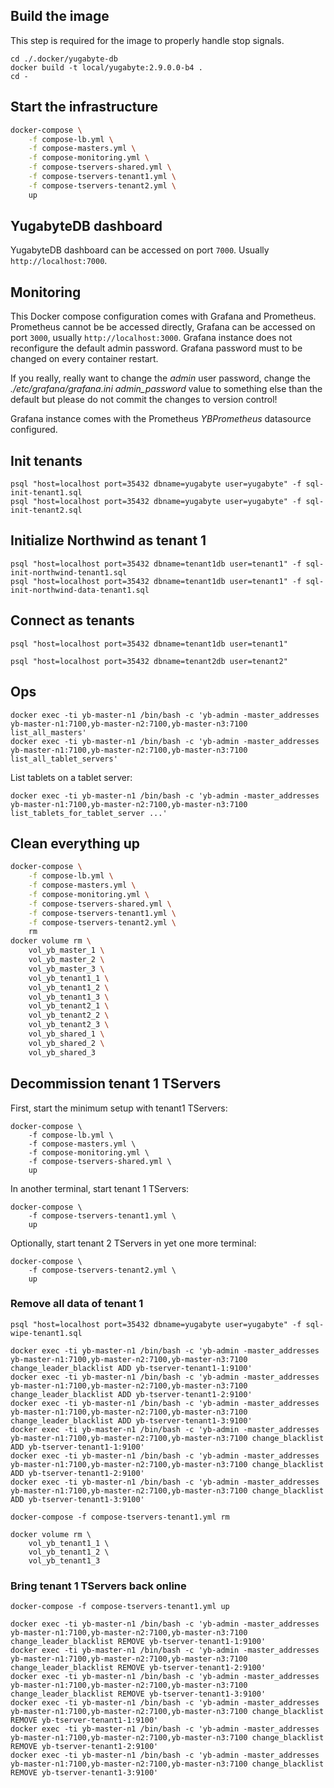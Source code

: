 ## Build the image

This step is required for the image to properly handle stop signals.

```cd
cd ./.docker/yugabyte-db
docker build -t local/yugabyte:2.9.0.0-b4 .
cd -
```

## Start the infrastructure

```sh
docker-compose \
    -f compose-lb.yml \
    -f compose-masters.yml \
    -f compose-monitoring.yml \
    -f compose-tservers-shared.yml \
    -f compose-tservers-tenant1.yml \
    -f compose-tservers-tenant2.yml \
    up
```

## YugabyteDB dashboard

YugabyteDB dashboard can be accessed on port `7000`. Usually `http://localhost:7000`.

## Monitoring

This Docker compose configuration comes with Grafana and Prometheus. Prometheus cannot be be accessed directly, Grafana can be accessed on port `3000`, usually `http://localhost:3000`. Grafana instance does not reconfigure the default admin password. Grafana password must to be changed on every container restart.

If you really, really want to change the _admin_ user password, change the _./etc/grafana/grafana.ini_ _admin\_password_ value to something else than the default but please do not commit the changes to version control!

Grafana instance comes with the Prometheus _YBPrometheus_ datasource configured.

## Init tenants

```
psql "host=localhost port=35432 dbname=yugabyte user=yugabyte" -f sql-init-tenant1.sql
psql "host=localhost port=35432 dbname=yugabyte user=yugabyte" -f sql-init-tenant2.sql
```

## Initialize Northwind as tenant 1

```
psql "host=localhost port=35432 dbname=tenant1db user=tenant1" -f sql-init-northwind-tenant1.sql
psql "host=localhost port=35432 dbname=tenant1db user=tenant1" -f sql-init-northwind-data-tenant1.sql
```

## Connect as tenants

```
psql "host=localhost port=35432 dbname=tenant1db user=tenant1"
```

```
psql "host=localhost port=35432 dbname=tenant2db user=tenant2"
```

## Ops

```
docker exec -ti yb-master-n1 /bin/bash -c 'yb-admin -master_addresses yb-master-n1:7100,yb-master-n2:7100,yb-master-n3:7100 list_all_masters'
docker exec -ti yb-master-n1 /bin/bash -c 'yb-admin -master_addresses yb-master-n1:7100,yb-master-n2:7100,yb-master-n3:7100 list_all_tablet_servers'
```

List tablets on a tablet server:

```
docker exec -ti yb-master-n1 /bin/bash -c 'yb-admin -master_addresses yb-master-n1:7100,yb-master-n2:7100,yb-master-n3:7100 list_tablets_for_tablet_server ...'
```

## Clean everything up

```sh
docker-compose \
    -f compose-lb.yml \
    -f compose-masters.yml \
    -f compose-monitoring.yml \
    -f compose-tservers-shared.yml \
    -f compose-tservers-tenant1.yml \
    -f compose-tservers-tenant2.yml \
    rm
docker volume rm \
    vol_yb_master_1 \
    vol_yb_master_2 \
    vol_yb_master_3 \
    vol_yb_tenant1_1 \
    vol_yb_tenant1_2 \
    vol_yb_tenant1_3 \
    vol_yb_tenant2_1 \
    vol_yb_tenant2_2 \
    vol_yb_tenant2_3 \
    vol_yb_shared_1 \
    vol_yb_shared_2 \
    vol_yb_shared_3
```

## Decommission tenant 1 TServers

First, start the minimum setup with tenant1 TServers:

```
docker-compose \
    -f compose-lb.yml \
    -f compose-masters.yml \
    -f compose-monitoring.yml \
    -f compose-tservers-shared.yml \
    up
```

In another terminal, start tenant 1 TServers:

```
docker-compose \
    -f compose-tservers-tenant1.yml \
    up
```

Optionally, start tenant 2 TServers in yet one more terminal:

```
docker-compose \
    -f compose-tservers-tenant2.yml \
    up
```

### Remove all data of tenant 1

```
psql "host=localhost port=35432 dbname=yugabyte user=yugabyte" -f sql-wipe-tenant1.sql
```

```
docker exec -ti yb-master-n1 /bin/bash -c 'yb-admin -master_addresses yb-master-n1:7100,yb-master-n2:7100,yb-master-n3:7100 change_leader_blacklist ADD yb-tserver-tenant1-1:9100'
docker exec -ti yb-master-n1 /bin/bash -c 'yb-admin -master_addresses yb-master-n1:7100,yb-master-n2:7100,yb-master-n3:7100 change_leader_blacklist ADD yb-tserver-tenant1-2:9100'
docker exec -ti yb-master-n1 /bin/bash -c 'yb-admin -master_addresses yb-master-n1:7100,yb-master-n2:7100,yb-master-n3:7100 change_leader_blacklist ADD yb-tserver-tenant1-3:9100'
docker exec -ti yb-master-n1 /bin/bash -c 'yb-admin -master_addresses yb-master-n1:7100,yb-master-n2:7100,yb-master-n3:7100 change_blacklist ADD yb-tserver-tenant1-1:9100'
docker exec -ti yb-master-n1 /bin/bash -c 'yb-admin -master_addresses yb-master-n1:7100,yb-master-n2:7100,yb-master-n3:7100 change_blacklist ADD yb-tserver-tenant1-2:9100'
docker exec -ti yb-master-n1 /bin/bash -c 'yb-admin -master_addresses yb-master-n1:7100,yb-master-n2:7100,yb-master-n3:7100 change_blacklist ADD yb-tserver-tenant1-3:9100'
```

```
docker-compose -f compose-tservers-tenant1.yml rm
```

```
docker volume rm \
    vol_yb_tenant1_1 \
    vol_yb_tenant1_2 \
    vol_yb_tenant1_3
```

### Bring tenant 1 TServers back online

```
docker-compose -f compose-tservers-tenant1.yml up
```

```
docker exec -ti yb-master-n1 /bin/bash -c 'yb-admin -master_addresses yb-master-n1:7100,yb-master-n2:7100,yb-master-n3:7100 change_leader_blacklist REMOVE yb-tserver-tenant1-1:9100'
docker exec -ti yb-master-n1 /bin/bash -c 'yb-admin -master_addresses yb-master-n1:7100,yb-master-n2:7100,yb-master-n3:7100 change_leader_blacklist REMOVE yb-tserver-tenant1-2:9100'
docker exec -ti yb-master-n1 /bin/bash -c 'yb-admin -master_addresses yb-master-n1:7100,yb-master-n2:7100,yb-master-n3:7100 change_leader_blacklist REMOVE yb-tserver-tenant1-3:9100'
docker exec -ti yb-master-n1 /bin/bash -c 'yb-admin -master_addresses yb-master-n1:7100,yb-master-n2:7100,yb-master-n3:7100 change_blacklist REMOVE yb-tserver-tenant1-1:9100'
docker exec -ti yb-master-n1 /bin/bash -c 'yb-admin -master_addresses yb-master-n1:7100,yb-master-n2:7100,yb-master-n3:7100 change_blacklist REMOVE yb-tserver-tenant1-2:9100'
docker exec -ti yb-master-n1 /bin/bash -c 'yb-admin -master_addresses yb-master-n1:7100,yb-master-n2:7100,yb-master-n3:7100 change_blacklist REMOVE yb-tserver-tenant1-3:9100'
```
